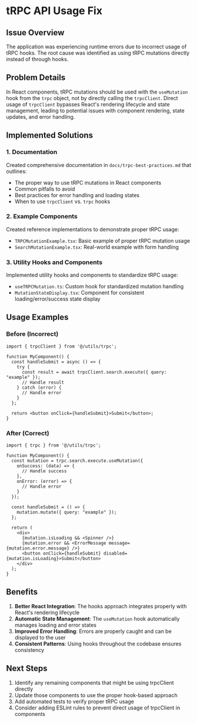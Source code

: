 # tRPC API Usage Fix

## Issue Overview

The application was experiencing runtime errors due to incorrect usage of tRPC hooks. The root cause was identified as using tRPC mutations directly instead of through hooks.

## Problem Details

In React components, tRPC mutations should be used with the `useMutation` hook from the `trpc` object, not by directly calling the `trpcClient`. Direct usage of `trpcClient` bypasses React's rendering lifecycle and state management, leading to potential issues with component rendering, state updates, and error handling.

## Implemented Solutions

### 1. Documentation

Created comprehensive documentation in `docs/trpc-best-practices.md` that outlines:
- The proper way to use tRPC mutations in React components
- Common pitfalls to avoid
- Best practices for error handling and loading states
- When to use `trpcClient` vs. `trpc` hooks

### 2. Example Components

Created reference implementations to demonstrate proper tRPC usage:
- `TRPCMutationExample.tsx`: Basic example of proper tRPC mutation usage
- `SearchMutationExample.tsx`: Real-world example with form handling

### 3. Utility Hooks and Components

Implemented utility hooks and components to standardize tRPC usage:
- `useTRPCMutation.ts`: Custom hook for standardized mutation handling
- `MutationStateDisplay.tsx`: Component for consistent loading/error/success state display

## Usage Examples

### Before (Incorrect)

```tsx
import { trpcClient } from '@/utils/trpc';

function MyComponent() {
  const handleSubmit = async () => {
    try {
      const result = await trpcClient.search.execute({ query: "example" });
      // Handle result
    } catch (error) {
      // Handle error
    }
  };

  return <button onClick={handleSubmit}>Submit</button>;
}
```

### After (Correct)

```tsx
import { trpc } from '@/utils/trpc';

function MyComponent() {
  const mutation = trpc.search.execute.useMutation({
    onSuccess: (data) => {
      // Handle success
    },
    onError: (error) => {
      // Handle error
    }
  });

  const handleSubmit = () => {
    mutation.mutate({ query: "example" });
  };

  return (
    <div>
      {mutation.isLoading && <Spinner />}
      {mutation.error && <ErrorMessage message={mutation.error.message} />}
      <button onClick={handleSubmit} disabled={mutation.isLoading}>Submit</button>
    </div>
  );
}
```

## Benefits

1. **Better React Integration**: The hooks approach integrates properly with React's rendering lifecycle
2. **Automatic State Management**: The `useMutation` hook automatically manages loading and error states
3. **Improved Error Handling**: Errors are properly caught and can be displayed to the user
4. **Consistent Patterns**: Using hooks throughout the codebase ensures consistency

## Next Steps

1. Identify any remaining components that might be using trpcClient directly
2. Update those components to use the proper hook-based approach
3. Add automated tests to verify proper tRPC usage
4. Consider adding ESLint rules to prevent direct usage of trpcClient in components

